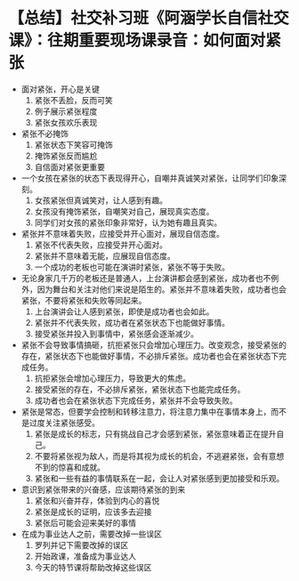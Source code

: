 # 【总结】社交补习班《阿涵学长自信社交课》：往期重要现场课录音：如何面对紧张

-   面对紧张，开心是关键
    1.  紧张不丢脸，反而可笑
    2.  例子展示紧张程度
    3.  紧张女孩欢乐表现
-   紧张不必掩饰
    1.  紧张状态下笑容可掩饰
    2.  掩饰紧张反而尴尬
    3.  自信面对紧张更重要
-   一个女孩在紧张的状态下表现得开心，自嘲并真诚笑对紧张，让同学们印象深刻。
    1.  女孩紧张但真诚笑对，让人感到有趣。
    2.  女孩没有掩饰紧张，自嘲笑对自己，展现真实态度。
    3.  同学们对女孩的紧张印象非常好，认为她有趣且真实。
-   紧张并不意味着失败，应接受并开心面对，展现自信态度。
    1.  紧张不代表失败，应接受并开心面对。
    2.  紧张并不意味着无能，应展现自信态度。
    3.  一个成功的老板也可能在演讲时紧张，紧张不等于失败。
-   无论身家几千万的老板还是普通人，上台演讲都会感到紧张，成功者也不例外，因为舞台和关注对他们来说是陌生的。紧张并不意味着失败，成功者也会紧张，不要将紧张和失败等同起来。
    1.  上台演讲会让人感到紧张，即使是成功者也会如此。
    2.  紧张并不代表失败，成功者在紧张状态下也能做好事情。
    3.  接受紧张并投入到事情中，紧张感会逐渐减少。
-   紧张不会导致事情搞砸，抗拒紧张只会增加心理压力。改变观念，接受紧张的存在，紧张状态下也能做好事情，不必排斥紧张。成功者也会在紧张状态下完成任务。
    1.  抗拒紧张会增加心理压力，导致更大的焦虑。
    2.  接受紧张的存在，不必排斥紧张，紧张状态下也能完成任务。
    3.  成功者也会在紧张状态下完成任务，紧张并不会导致失败。
-   紧张是常态，但要学会控制和转移注意力，将注意力集中在事情本身上，而不是过度关注紧张感受。
    1.  紧张是成长的标志，只有挑战自己才会感到紧张，紧张意味着正在提升自己。
    2.  不要将紧张视为敌人，而是将其视为成长的机会，不逃避紧张，会有意想不到的惊喜和成就。
    3.  紧张和一些有益的事情联系在一起，会让人对紧张感到更加接受和乐观。
-   意识到紧张带来的兴奋感，应该期待紧张的到来
    1.  紧张和兴奋并存，体验到内心的喜悦
    2.  紧张是成长的证明，应该多去迎接
    3.  紧张后可能会迎来美好的事情
-   在成为事业达人之前，需要改掉一些误区
    1.  罗列并记下需要改掉的误区
    2.  开始政课，准备成为事业达人
    3.  今天的特节课将帮助改掉这些误区